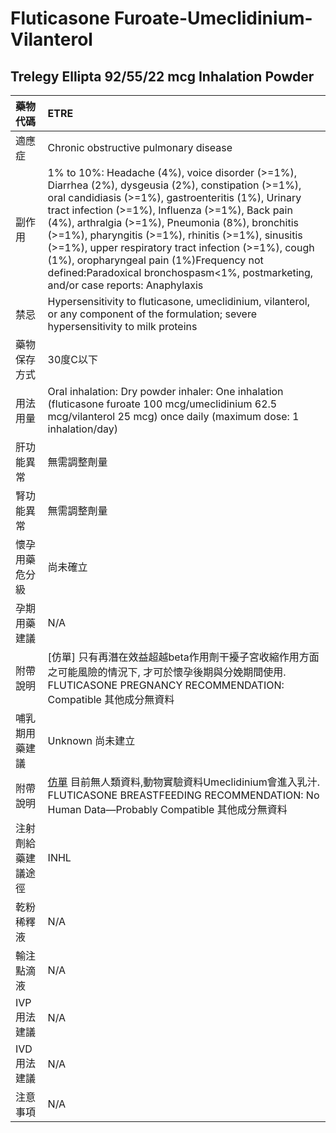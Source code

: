 # Fluticasone Furoate-Umeclidinium-Vilanterol

## Trelegy Ellipta 92/55/22 mcg Inhalation Powder

| 藥物代碼 | ETRE |
| :--- | :--- |
| 適應症 | Chronic obstructive pulmonary disease |
| 副作用 | 1% to 10%: Headache \(4%\), voice disorder \(&gt;=1%\), Diarrhea \(2%\), dysgeusia \(2%\), constipation \(&gt;=1%\), oral candidiasis \(&gt;=1%\), gastroenteritis \(1%\), Urinary tract infection \(&gt;=1%\), Influenza \(&gt;=1%\), Back pain \(4%\), arthralgia \(&gt;=1%\), Pneumonia \(8%\), bronchitis \(&gt;=1%\), pharyngitis \(&gt;=1%\), rhinitis \(&gt;=1%\), sinusitis \(&gt;=1%\), upper respiratory tract infection \(&gt;=1%\), cough \(1%\), oropharyngeal pain \(1%\)Frequency not defined:Paradoxical bronchospasm&lt;1%, postmarketing, and/or case reports: Anaphylaxis |
| 禁忌 | Hypersensitivity to fluticasone, umeclidinium, vilanterol, or any component of the formulation; severe hypersensitivity to milk proteins |
| 藥物保存方式 | 30度C以下 |
| 用法用量 | Oral inhalation: Dry powder inhaler: One inhalation \(fluticasone furoate 100 mcg/umeclidinium 62.5 mcg/vilanterol 25 mcg\) once daily \(maximum dose: 1 inhalation/day\) |
| 肝功能異常 | 無需調整劑量 |
| 腎功能異常 | 無需調整劑量 |
| 懷孕用藥危分級 | 尚未確立 |
| 孕期用藥建議 | N/A |
| 附帶說明 | \[仿單\] 只有再潛在效益超越beta作用劑干擾子宮收縮作用方面之可能風險的情況下, 才可於懷孕後期與分娩期間使用. FLUTICASONE PREGNANCY RECOMMENDATION: Compatible 其他成分無資料 |
| 哺乳期用藥建議 | Unknown 尚未建立 |
| 附帶說明 | [仿單](https://github.com/shin13/formulary-gitbook/tree/f74826fa3b45f91d7554040178e41caba5467247/toc/re-00-00/re-04-00/節錄/README.md) 目前無人類資料,動物實驗資料Umeclidinium會進入乳汁. FLUTICASONE BREASTFEEDING RECOMMENDATION: No Human Data—Probably Compatible 其他成分無資料 |
| 注射劑給藥建議途徑 | INHL |
| 乾粉稀釋液 | N/A |
| 輸注點滴液 | N/A |
| IVP 用法建議 | N/A |
| IVD 用法建議 | N/A |
| 注意事項 | N/A |

